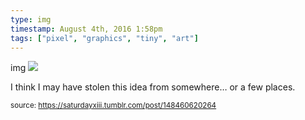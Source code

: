 ```yaml
---
type: img
timestamp: August 4th, 2016 1:58pm
tags: ["pixel", "graphics", "tiny", "art"]
---
```

img
<img src="https://saturdayxiii.github.io/media/148460620264.png"/>
                                                                                          
I think I may have stolen this idea from somewhere&hellip; or a few places.
 
                                    
                
                
                
                
                                
<small>source: https://saturdayxiii.tumblr.com/post/148460620264</small>